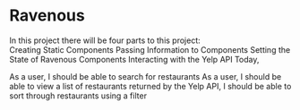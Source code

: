 # Ravenous
In this project there will be four parts to this project:  
  Creating Static Components 
  Passing Information to Components 
  Setting the State of Ravenous Components 
  Interacting with the Yelp API Today, 
 
 As a user, 
 I should be able to search for restaurants As a user, 
 I should be able to view a list of restaurants returned by the Yelp API, 
 I should be able to sort through restaurants using a filter
